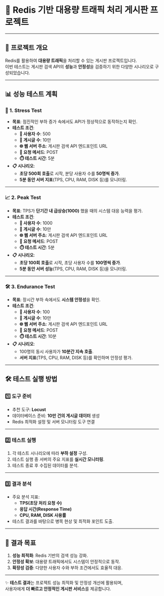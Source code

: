 # 📝 Redis 기반 대용량 트래픽 처리 게시판 프로젝트

---

## 📌 프로젝트 개요
Redis를 활용하여 **대용량 트래픽**을 처리할 수 있는 게시판 프로젝트입니다.  
이번 테스트는 게시판 검색 API의 **성능**과 **안정성**을 검증하기 위한 다양한 시나리오로 구성되었습니다.

---

## 📊 성능 테스트 계획

### 🚀 1. Stress Test
- **목표**: 점진적인 부하 증가 속에서도 API가 정상적으로 동작하는지 확인.
- **테스트 조건**:
  - **👥 사용자 수**: 500
  - **📄 게시글 수**: 10만
  - **🌐 웹 서버 주소**: 게시판 검색 API 엔드포인트 URL
  - **📨 요청 메서드**: POST
  - **⏱️ 테스트 시간**: 5분
- **📋 시나리오**:
  - **초당 500회 호출**로 시작, 분당 사용자 수를 **50명씩 증가**.
  - **5분 동안 서버 지표**(TPS, CPU, RAM, DISK 등)를 모니터링.

---

### 📈 2. Peak Test
- **목표**: TPS가 **단기간 내 급상승(1000)** 했을 때의 시스템 대응 능력을 평가.
- **테스트 조건**:
  - **👥 사용자 수**: 1000
  - **📄 게시글 수**: 10만
  - **🌐 웹 서버 주소**: 게시판 검색 API 엔드포인트 URL
  - **📨 요청 메서드**: POST
  - **⏱️ 테스트 시간**: 5분
- **📋 시나리오**:
  - **초당 100회 호출**로 시작, 초당 사용자 수를 **100명씩 증가**.
  - **5분 동안 서버 성능**(TPS, CPU, RAM, DISK 등)을 모니터링.

---

### 🛠️ 3. Endurance Test
- **목표**: 장시간 부하 속에서도 **시스템 안정성**을 확인.
- **테스트 조건**:
  - **👥 사용자 수**: 100
  - **📄 게시글 수**: 10만
  - **🌐 웹 서버 주소**: 게시판 검색 API 엔드포인트 URL
  - **📨 요청 메서드**: POST
  - **⏱️ 테스트 시간**: 10분
- **📋 시나리오**:
  - 100명의 동시 사용자가 **10분간 지속 호출**.
  - **서버 지표**(TPS, CPU, RAM, DISK 등)를 확인하며 안정성 평가.

---

## 🛠️ 테스트 실행 방법

### 1️⃣ 도구 준비
- 추천 도구: **Locust**
- 데이터베이스 준비: **10만 건의 게시글 데이터** 생성  
- Redis 최적화 설정 및 서버 모니터링 도구 연결

---

### 2️⃣ 테스트 실행
1. 각 테스트 시나리오에 따라 **부하 설정** 구성.
2. 테스트 실행 중 서버의 주요 지표를 **실시간 모니터링**.
3. 테스트 종료 후 수집된 데이터를 분석.

---

### 3️⃣ 결과 분석
- 주요 분석 지표:
  - **TPS(초당 처리 요청 수)**  
  - **응답 시간(Response Time)**  
  - **CPU, RAM, DISK 사용률**  
- 테스트 결과를 바탕으로 병목 현상 및 최적화 포인트 도출.

---

## 🎯 결과 목표
1. **성능 최적화**: Redis 기반의 검색 성능 강화.  
2. **안정성 확보**: 대용량 트래픽에서도 시스템이 안정적으로 동작.  
3. **확장성 검증**: 다양한 사용자 수와 부하 조건에서도 효율적 대응.

---

✨ **테스트 결과**는 프로젝트 성능 최적화 및 안정성 개선에 활용되며,  
사용자에게 **더 빠르고 안정적인 게시판 서비스**를 제공합니다.
